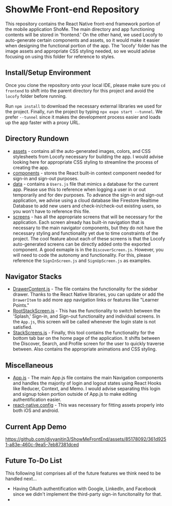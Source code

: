 # ShowMe Front-end Repository
This repository contains the React Native front-end framework portion of the mobile application ShoMe. The main directory
and app functioning contents will be stored in 'frontend.' On the other hand, we used Locofy to auto-generate certain 
components and assets, so it would make it easier when designing the functional portion of the app. The 'locofy' folder has
the image assets and appropriate CSS styling needed, so we would advise focusing on using this folder for reference to styles.

## Install/Setup Environment
Once you clone the repository onto your local IDE, please make sure you ```cd frontend``` to shift into the parent directory
for this project and avoid the ```locofy``` folder before running.

Run ```npm install``` to download the necessary external libraries we used for the project. Finally, run the project by typing ```npx expo start --tunnel```. We prefer ```--tunnel``` since it makes the development process easier and loads up the app faster with a proxy URL.

## Directory Rundown
- [assets](frontend/assets) - contains all the auto-generated images, colors, and CSS stylesheets from Locofy necessary for building the app. I would advise looking here for appropriate CSS styling to streamline the process of creating the app.
- [components](frontend/components) - stores the React built-in context component needed for sign-in and sign-out purposes.
- [data](frontend/data) - contains a ```Users.js``` file that mimics a database for the current app. Please use this to reference when logging a user in or out temporarily and for dev purposes. To advance the sign-in and sign-out application, we advise using a cloud database like Firestore Realtime Database to add new users and check-in/check-out existing users, so you won't have to reference this file.
- [screens](frontend/screens) - has all the appropriate screens that will be necessary for the application. Each screen already has built-in navigation that is necessary to the main navigator components, but they do not have the necessary styling and functionality yet due to time constraints of the project. The cool feature about each of these screens is that the Locofy auto-generated screens can be directly added onto the exported component. A good exmaple is in the ```DiscoverScreen.js```. However, you will need to code the autonomy and functionality. For this, please reference the ```SignInScreen.js``` and ```SignUpScreen.js``` as examples.

## Navigator Stacks
- [DrawerContent.js](frontend/DrawerContent.js) - The file contains the functionality for the sidebar drawer. Thanks to the React Native libraries, you can update or add the ```DrawerItem``` to add more app navigation links or features like "Learner Points."
- [RootStackScreen.js](frontend/RootStackScreen.js) - This has the functionality to switch between the 'Splash,' Sign-in, and Sign-out functionality and individual screens. In the ```App.js```, this screen will be called whenever the login state is not satisfied.
- [StackScreens.js](frontend/StackScreens.js) - Finally, this tool contains the functionality for the bottom tab bar on the home page of the application. It shifts between the Discover, Search, and Profile screen for the user to quickly traverse between. Also contains the appropriate animations and CSS styling.

## Miscellaneous
- [App.js](frontend/App.js) - The main App.js file contains the main Navigation components and handles the majority of login and logout states using React Hooks like Reducer, Context, and Memo. I would advise separating this login and signup token portion outside of App.js to make editing authentification easier.
- [react-native.config](frontend/react-native.config.js) - This was necessary for fitting assets properly into both iOS and android.

## Current App Demo

https://github.com/divyanitin3/ShowMeFrontEnd/assets/85178092/361d9251-a83e-460c-9ea5-7eb87381dced

## Future To-Do List
This following list comprises all of the future features we think need to be handled next...
- Having OAuth authentification with Google, LinkedIn, and Facebook since we didn't implement the third-party sign-in funcitonality for that.
- 
